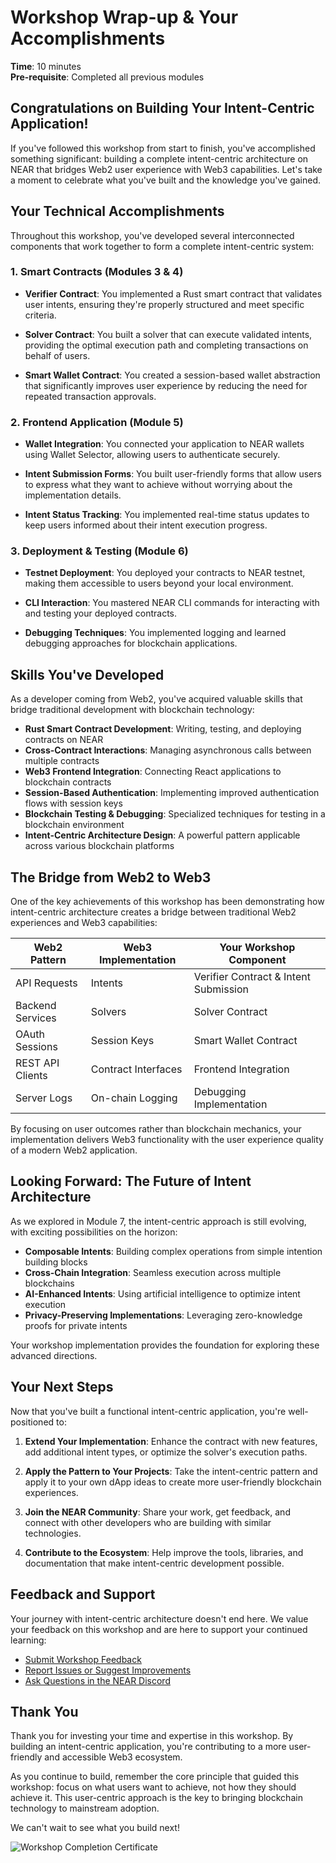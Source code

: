 # Workshop Wrap-up & Your Accomplishments

**Time**: 10 minutes  
**Pre-requisite**: Completed all previous modules

## Congratulations on Building Your Intent-Centric Application!

If you've followed this workshop from start to finish, you've accomplished something significant: building a complete intent-centric architecture on NEAR that bridges Web2 user experience with Web3 capabilities. Let's take a moment to celebrate what you've built and the knowledge you've gained.

## Your Technical Accomplishments

Throughout this workshop, you've developed several interconnected components that work together to form a complete intent-centric system:

### 1. Smart Contracts (Modules 3 & 4)

- **Verifier Contract**: You implemented a Rust smart contract that validates user intents, ensuring they're properly structured and meet specific criteria.

- **Solver Contract**: You built a solver that can execute validated intents, providing the optimal execution path and completing transactions on behalf of users.

- **Smart Wallet Contract**: You created a session-based wallet abstraction that significantly improves user experience by reducing the need for repeated transaction approvals.

### 2. Frontend Application (Module 5)

- **Wallet Integration**: You connected your application to NEAR wallets using Wallet Selector, allowing users to authenticate securely.

- **Intent Submission Forms**: You built user-friendly forms that allow users to express what they want to achieve without worrying about the implementation details.

- **Intent Status Tracking**: You implemented real-time status updates to keep users informed about their intent execution progress.

### 3. Deployment & Testing (Module 6)

- **Testnet Deployment**: You deployed your contracts to NEAR testnet, making them accessible to users beyond your local environment.

- **CLI Interaction**: You mastered NEAR CLI commands for interacting with and testing your deployed contracts.

- **Debugging Techniques**: You implemented logging and learned debugging approaches for blockchain applications.

## Skills You've Developed

As a developer coming from Web2, you've acquired valuable skills that bridge traditional development with blockchain technology:

- **Rust Smart Contract Development**: Writing, testing, and deploying contracts on NEAR
- **Cross-Contract Interactions**: Managing asynchronous calls between multiple contracts
- **Web3 Frontend Integration**: Connecting React applications to blockchain contracts
- **Session-Based Authentication**: Implementing improved authentication flows with session keys
- **Blockchain Testing & Debugging**: Specialized techniques for testing in a blockchain environment
- **Intent-Centric Architecture Design**: A powerful pattern applicable across various blockchain platforms

## The Bridge from Web2 to Web3

One of the key achievements of this workshop has been demonstrating how intent-centric architecture creates a bridge between traditional Web2 experiences and Web3 capabilities:

| Web2 Pattern     | Web3 Implementation | Your Workshop Component               |
| ---------------- | ------------------- | ------------------------------------- |
| API Requests     | Intents             | Verifier Contract & Intent Submission |
| Backend Services | Solvers             | Solver Contract                       |
| OAuth Sessions   | Session Keys        | Smart Wallet Contract                 |
| REST API Clients | Contract Interfaces | Frontend Integration                  |
| Server Logs      | On-chain Logging    | Debugging Implementation              |

By focusing on user outcomes rather than blockchain mechanics, your implementation delivers Web3 functionality with the user experience quality of a modern Web2 application.

## Looking Forward: The Future of Intent Architecture

As we explored in Module 7, the intent-centric approach is still evolving, with exciting possibilities on the horizon:

- **Composable Intents**: Building complex operations from simple intention building blocks
- **Cross-Chain Integration**: Seamless execution across multiple blockchains
- **AI-Enhanced Intents**: Using artificial intelligence to optimize intent execution
- **Privacy-Preserving Implementations**: Leveraging zero-knowledge proofs for private intents

Your workshop implementation provides the foundation for exploring these advanced directions.

## Your Next Steps

Now that you've built a functional intent-centric application, you're well-positioned to:

1. **Extend Your Implementation**: Enhance the contract with new features, add additional intent types, or optimize the solver's execution paths.

2. **Apply the Pattern to Your Projects**: Take the intent-centric pattern and apply it to your own dApp ideas to create more user-friendly blockchain experiences.

3. **Join the NEAR Community**: Share your work, get feedback, and connect with other developers who are building with similar technologies.

4. **Contribute to the Ecosystem**: Help improve the tools, libraries, and documentation that make intent-centric development possible.

## Feedback and Support

Your journey with intent-centric architecture doesn't end here. We value your feedback on this workshop and are here to support your continued learning:

- [Submit Workshop Feedback](https://near.org/workshop-feedback)
- [Report Issues or Suggest Improvements](https://github.com/near/intent-workshop/issues)
- [Ask Questions in the NEAR Discord](https://near.chat)

## Thank You

Thank you for investing your time and expertise in this workshop. By building an intent-centric application, you're contributing to a more user-friendly and accessible Web3 ecosystem.

As you continue to build, remember the core principle that guided this workshop: focus on what users want to achieve, not how they should achieve it. This user-centric approach is the key to bringing blockchain technology to mainstream adoption.

We can't wait to see what you build next!

![Workshop Completion Certificate](../images/workshop-completion.png)
